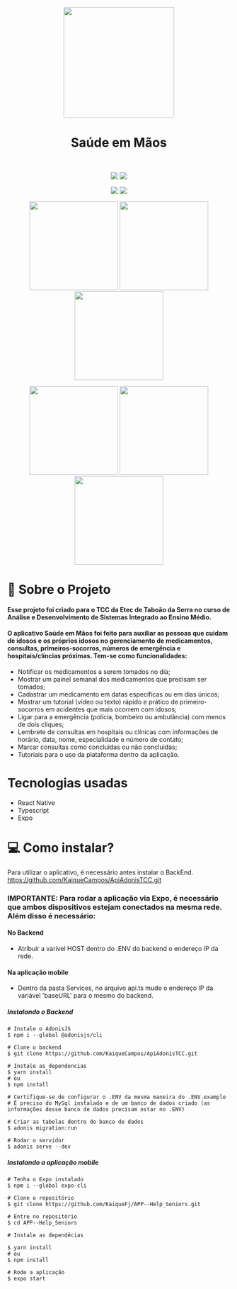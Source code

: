<p align="center">
  <img 
src="https://user-images.githubusercontent.com/70600553/146774102-d84dbc51-7c3c-46af-af70-5f8e2ca21a22.png"
width=250
/>
</p>

<h1 align='center'>Saúde em Mãos</h1>

<br>

<p align="center">
  <img src="https://user-images.githubusercontent.com/70600553/146772819-109af1a4-503a-41f3-a554-bd1e361a0c27.gif"/>
  <img src="https://user-images.githubusercontent.com/70600553/146772758-8070a8c7-f44d-440e-b5db-9e8a1907f275.gif"/>
</p>

<p align="center">
  <img src="https://user-images.githubusercontent.com/70600553/146772743-80d26824-3434-462c-9a8e-11f80b20cb7f.gif"/>
  <img src="https://user-images.githubusercontent.com/70600553/146772828-93146dd3-010f-4119-a0d2-93607462cf45.gif"/>
</p>

<p align="center">
  <img src="https://user-images.githubusercontent.com/70600553/146774812-9e28734d-46c2-41db-bacd-0f01850f38b1.jpg" width=200/>
  <img src="https://user-images.githubusercontent.com/70600553/146774815-b7e7f94f-8c24-441d-846b-95411292a60b.jpg" width=200/>
<img src="https://user-images.githubusercontent.com/70600553/146774824-ad9f0fd2-68eb-4b14-8829-7cfc787a0cf7.jpg" width=200/>
</p>

<p align="center">
  <img src="https://user-images.githubusercontent.com/70600553/146774821-2290ed2c-ec1b-4045-8ff2-bbcc51e62ab4.jpg" width=200/>
  <img src="https://user-images.githubusercontent.com/70600553/146774823-f23dc134-5673-4a44-be7a-87a73bd0e63b.jpg" width=200/>
<img src="https://user-images.githubusercontent.com/70600553/146774819-571f306b-4aec-49a3-9eff-e0c84c1ea43c.jpg"  width=200/>
</p> 

# 📕 Sobre o Projeto 

#### Esse projeto foi criado para o TCC da Etec de Taboão da Serra no curso de Análise e Desenvolvimento de Sistemas Integrado ao Ensino Médio.
#### O aplicativo Saúde em Mãos foi feito para auxíliar as pessoas que cuidam de idosos e os próprios idosos no gerenciamento de medicamentos, consultas, primeiros-socorros, números de emergência e hospitais/clíncias próximas. Tem-se como funcionalidades:  
 - Notificar os medicamentos a serem tomados no dia;
 - Mostrar um painel semanal dos medicamentos que precisam ser tomados;
 - Cadastrar um medicamento em datas específicas ou em dias únicos;
 - Mostrar um tutorial (vídeo ou texto) rápido e prático de primeiro-socorros em acidentes que mais ocorrem com idosos;
 - Ligar para a emergência (polícia, bombeiro ou ambulância) com menos de dois cliques;
 - Lembrete de consultas em hospitais ou clínicas com informações de horário, data, nome, especialidade e número de contato;
 - Marcar consultas como concluidas ou não concluidas;
 - Tutoriais para o uso da plataforma dentro da aplicação.

# Tecnologias usadas
 - React Native
 - Typescript 
 - Expo


# 💻 Como instalar?
Para utilizar o aplicativo, é necessário antes instalar o BackEnd. https://github.com/KaiqueCampos/ApiAdonisTCC.git

### IMPORTANTE: Para rodar a aplicação via Expo, é necessário que ambos dispositivos estejam conectados na mesma rede. Além disso é necessário:
#### No Backend
- Atribuir a varível HOST dentro do .ENV do backend o endereço IP da rede.

#### Na aplicação mobile
- Dentro da pasta Services, no arquivo api.ts mude o endereço IP da variável 'baseURL' para o mesmo do backend.

##### Instalando o Backend

```
# Instale o AdonisJS
$ npm i --global @adonisjs/cli

# Clone o backend
$ git clone https://github.com/KaiqueCampos/ApiAdonisTCC.git

# Instale as dependencias
$ yarn install
# ou
$ npm install

# Certifique-se de configurar o .ENV da mesma maneira do .ENV.example
# É preciso do MySql instalado e de um banco de dados criado (as informações desse banco de dados precisam estar no .ENV)

# Criar as tabelas dentro do banco de dados
$ adonis migration:run

# Rodar o servidor
$ adonis serve --dev
```

##### Instalando a aplicação mobile
```
# Tenha o Expo instalado
$ npm i --global expo-cli

# Clone o repositório
$ git clone https://github.com/KaiqueFj/APP--Help_Seniors.git

# Entre no repositório
$ cd APP--Help_Seniors

# Instale as dependêcias

$ yarn install
# ou
$ npm install

# Rode a aplicação
$ expo start
```






